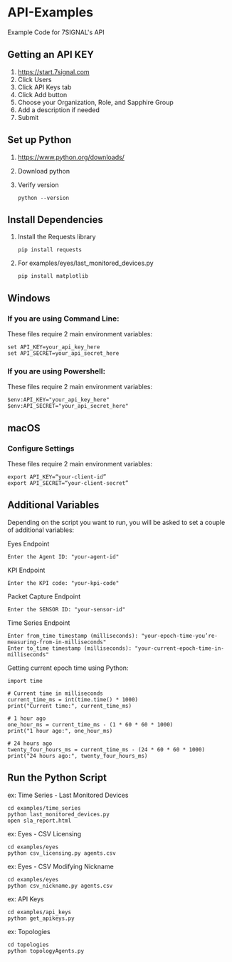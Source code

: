 # API-Examples
Example Code for 7SIGNAL's API

## Getting an API KEY
1. https://start.7signal.com
2. Click Users
3. Click API Keys tab 
4. Click Add button
5. Choose your Organization, Role, and Sapphire Group
6. Add a description if needed
7. Submit

## Set up Python
1. https://www.python.org/downloads/
2. Download python 
3. Verify version
   
    `python --version`

## Install Dependencies
1. Install the Requests library
    
    `pip install requests`

2. For examples/eyes/last_monitored_devices.py

    `pip install matplotlib`

## Windows
### If you are using Command Line:
These files require 2 main environment variables:

```
set API_KEY=your_api_key_here
set API_SECRET=your_api_secret_here
```
### If you are using Powershell:
These files require 2 main environment variables:

```
$env:API_KEY="your_api_key_here"
$env:API_SECRET="your_api_secret_here"
```

## macOS
### Configure Settings
These files require 2 main environment variables:

```
export API_KEY=“your-client-id”
export API_SECRET=“your-client-secret”
```

## Additional Variables
Depending on the script you want to run, you will be asked to set a couple of additional variables:

Eyes Endpoint

    Enter the Agent ID: "your-agent-id"
    

KPI Endpoint
    
    Enter the KPI code: "your-kpi-code"


Packet Capture Endpoint
    
    Enter the SENSOR ID: "your-sensor-id"


Time Series Endpoint
    
    Enter from_time timestamp (milliseconds): "your-epoch-time-you’re-measuring-from-in-milliseconds"
    Enter to_time timestamp (milliseconds): "your-current-epoch-time-in-milliseconds"


Getting current epoch time using Python:

    import time

    # Current time in milliseconds
    current_time_ms = int(time.time() * 1000)
    print("Current time:", current_time_ms)

    # 1 hour ago
    one_hour_ms = current_time_ms - (1 * 60 * 60 * 1000)
    print("1 hour ago:", one_hour_ms)

    # 24 hours ago
    twenty_four_hours_ms = current_time_ms - (24 * 60 * 60 * 1000)
    print("24 hours ago:", twenty_four_hours_ms)


## Run the Python Script
ex: Time Series - Last Monitored Devices

    
    cd examples/time_series
    python last_monitored_devices.py
    open sla_report.html


ex: Eyes - CSV Licensing


    cd examples/eyes
    python csv_licensing.py agents.csv


ex: Eyes - CSV Modifying Nickname


    cd examples/eyes
    python csv_nickname.py agents.csv


ex: API Keys
    

    cd examples/api_keys
    python get_apikeys.py


ex: Topologies
    

    cd topologies
    python topologyAgents.py
